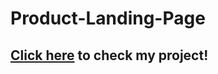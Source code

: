 # Product-Landing-Page

## [Click here](https://product-landing-page-theta.vercel.app/) to check my project!
